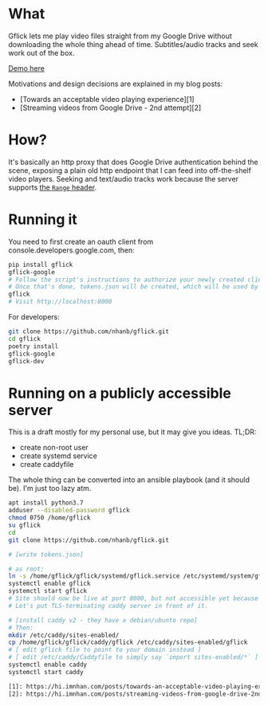 # What

Gflick lets me play video files straight from my Google Drive without
downloading the whole thing ahead of time.
Subtitles/audio tracks and seek work out of the box.

[Demo here](https://junk.imnhan.com/gflick-phone-demo.mp4)

Motivations and design decisions are explained in my blog posts:

- [Towards an acceptable video playing experience][1]
- [Streaming videos from Google Drive - 2nd attempt][2]

# How?

It's basically an http proxy that does Google Drive authentication behind the
scene, exposing a plain old http endpoint that I can feed into off-the-shelf
video players.
Seeking and text/audio tracks work because the server supports [the `Range`
header](https://developer.mozilla.org/en-US/docs/Web/HTTP/Headers/Range).

# Running it

You need to first create an oauth client from console.developers.google.com,
then:

```sh
pip install gflick
gflick-google
# Follow the script's instructions to authorize your newly created client.
# Once that's done, tokens.json will be created, which will be used by server.py.
gflick
# Visit http://localhost:8000
```

For developers:

```sh
git clone https://github.com/nhanb/gflick.git
cd gflick
poetry install
gflick-google
gflick-dev
```

# Running on a publicly accessible server

This is a draft mostly for my personal use, but it may give you ideas. TL;DR:

- create non-root user
- create systemd service
- create caddyfile

The whole thing can be converted into an ansible playbook (and it should be).
I'm just too lazy atm.

```sh
apt install python3.7
adduser --disabled-password gflick
chmod 0750 /home/gflick
su gflick
cd
git clone https://github.com/nhanb/gflick.git

# [write tokens.json]

# as root:
ln -s /home/gflick/gflick/systemd/gflick.service /etc/systemd/system/gflick.service
systemctl enable gflick
systemctl start gflick
# Site should now be live at port 8000, but not accessible yet because ufw.
# Let's put TLS-terminating caddy server in front of it.

# [install caddy v2 - they have a debian/ubunto repo]
# Then:
mkdir /etc/caddy/sites-enabled/
cp /home/gflick/gflick/caddy/gflick /etc/caddy/sites-enabled/gflick
# [ edit gflick file to point to your domain instead ]
# [ edit /etc/caddy/Caddyfile to simply say `import sites-enabled/*` ]
systemctl enable caddy
systemctl start caddy

[1]: https://hi.imnhan.com/posts/towards-an-acceptable-video-playing-experience/
[2]: https://hi.imnhan.com/posts/streaming-videos-from-google-drive-2nd-attempt/
